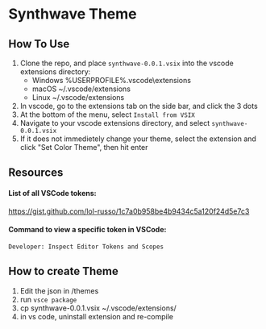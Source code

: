 # Synthwave Theme

## How To Use
1. Clone the repo, and place `synthwave-0.0.1.vsix` into the vscode extensions directory:
    - Windows %USERPROFILE%\.vscode\extensions
    - macOS ~/.vscode/extensions
    - Linux ~/.vscode/extensions
2. In vscode, go to the extensions tab on the side bar, and click the 3 dots
3. At the bottom of the menu, select `Install from VSIX`
4. Navigate to your vscode extensions directory, and select `synthwave-0.0.1.vsix`
5. If it does not immedietely change your theme, select the extension and click "Set Color Theme", then hit enter


## Resources
#### List of all VSCode tokens:</br>
https://gist.github.com/lol-russo/1c7a0b958be4b9434c5a120f24d5e7c3

#### Command to view a specific token in VSCode:</br>
`Developer: Inspect Editor Tokens and Scopes`

## How to create Theme
1. Edit the json in /themes
2. run `vsce package`
3. cp synthwave-0.0.1.vsix ~/.vscode/extensions/
4. in vs code, uninstall extension and re-compile
